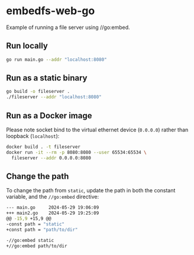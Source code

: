 # embedfs-web-go

Example of running a file server using //go:embed.

## Run locally

```bash
go run main.go --addr "localhost:8080"
```

## Run as a static binary

```bash
go build -o fileserver .
./fileserver --addr "localhost:8080"
```

## Run as a Docker image

Please note socket bind to the virtual ethernet device (`0.0.0.0`) rather than
loopback (`localhost`):

```bash
docker build . -t fileserver
docker run -it --rm -p 8080:8080 --user 65534:65534 \
  fileserver --addr 0.0.0.0:8080
```

## Change the path

To change the path from `static`, update the path in both the constant
variable, and the `//go:embed` directive:

```bash
--- main.go     2024-05-29 19:06:09
+++ main2.go    2024-05-29 19:25:09
@@ -15,9 +15,9 @@
-const path = "static"
+const path = "path/to/dir"

-//go:embed static
+//go:embed path/to/dir
```

